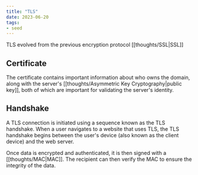 ```yaml
---
title: "TLS"
date: 2023-06-20
tags:
- seed
---
```


TLS evolved from the previous encryption protocol [[thoughts/SSL|SSL]]

## Certificate
The certificate contains important information about who owns the domain, along with the server's [[thoughts/Asymmetric Key Cryptography|public key]], both of which are important for validating the server's identity.

## Handshake
A TLS connection is initiated using a sequence known as the TLS handshake. When a user navigates to a website that uses TLS, the TLS handshake begins between the user's device (also known as the client device) and the web server.

Once data is encrypted and authenticated, it is then signed with a [[thoughts/MAC|MAC]]. The recipient can then verify the MAC to ensure the integrity of the data.
